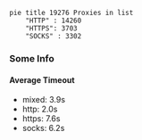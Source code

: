 
```mermaid
pie title 19276 Proxies in list
    "HTTP" : 14260
    "HTTPS": 3703
    "SOCKS" : 3302
```

### Some Info
#### Average Timeout

- mixed: 3.9s
- http: 2.0s
- https: 7.6s
- socks: 6.2s